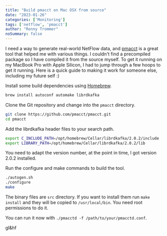 ```yaml
---
title: "Build pmacct on Mac OSX from source"
date: "2023-01-26"
categories: ['Monitoring']
tags: ['netflow', 'pmacct']
author: "Ronny Trommer"
noSummary: false
---
```


I need a way to generate real-world NetFlow data, and [pmacct](http://www.pmacct.net/) is a great tool that helped me with various things. I couldn't find a precompiled package so I have compiled it from the source myself. To get it running on my MacBook Pro with Apple Silicon, I had to jump through a few hoops to get it running. Here is a quick guide to making it work for someone else, including my future self :)

Install some build dependencies using [Homebrew](https://brew.sh/).

```bash
brew install autoconf automake librdkafka
```

Clone the Git repository and change into the `pmacct` directory.
```bash
git clone https://github.com/pmacct/pmacct.git
cd pmacct
```

Add the librdkafka header files to your search path.
```bash
export C_INCLUDE_PATH=/opt/homebrew/Cellar/librdkafka/2.0.2/include
export LIBRARY_PATH=/opt/homebrew/Cellar/librdkafka/2.0.2/lib
```
You need to adapt the version number, at the point in time, I got version 2.0.2 installed.

Run the configure and make commands to build the tool.
```bash
./autogen.sh
./configure
make
```

The binary files are `src` directory. If you want to install them run `make install` and they will be copied to `/usr/local/bin`. You need root permissions to do it.

You can run it now with `./pmacctd -f /path/to/your/pmacctd.conf`.

gl&hf
